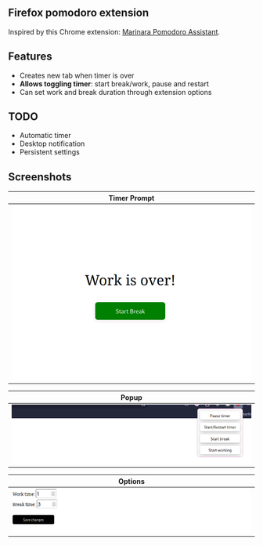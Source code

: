 ## Firefox pomodoro extension

Inspired by this Chrome extension: [Marinara Pomodoro Assistant](https://github.com/schmich/marinara.git).

## Features
- Creates new tab when timer is over
- <b>Allows toggling timer</b>: start break/work, pause and restart
- Can set work and break duration through extension options

## TODO
- Automatic timer
- Desktop notification
- Persistent settings

## Screenshots
| Timer Prompt |
|-|
| <img src="screenshots/start_break.png"> |

| Popup |
|-|
| <img src="screenshots/popup.png"> |

| Options |
|-|
| <img src="screenshots/options.png"> |

